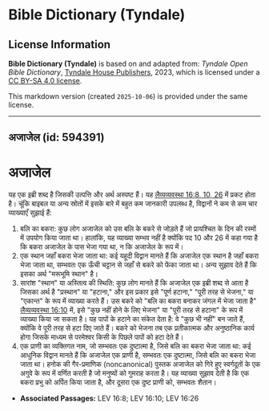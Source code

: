 # Bible Dictionary (Tyndale)

## License Information

**Bible Dictionary (Tyndale)** is based on and adapted from: _Tyndale Open Bible Dictionary_, [Tyndale House Publishers](https://tyndaleopenresources.com/), 2023, which is licensed under a [CC BY-SA 4.0 license](https://creativecommons.org/licenses/by-sa/4.0/legalcode.en).

This markdown version (created `2025-10-06`) is provided under the same license.



--------------------------------

## अजाजेल (id: 594391)

अजाजेल
======

यह एक इब्री शब्द है जिसकी उत्पत्ति और अर्थ अस्पष्ट हैं। यह [लैव्यव्यवस्था 16:8, 10, 26](https://ref.ly/Lev16:8,Lev16:10,Lev16:26) में प्रकट होता है। चूंकि बाइबल या अन्य स्रोतों में इसके बारे में बहुत कम जानकारी उपलब्ध है, विद्वानों ने कम से कम चार व्याख्याएँ सुझाई हैं:

1. बलि का बकरा: कुछ लोग अजाजेल को उस बलि के बकरे से जोड़ते हैं जो प्रायश्चित के दिन की रस्मों में उपयोग किया जाता था। हालांकि, यह व्याख्या सम्भव नहीं है क्योंकि पद 10 और 26 में कहा गया है कि बकरा अजाजेल के पास भेजा गया था, न कि अजाजेल के रूप में।
2. एक स्थान जहाँ बकरा भेजा जाता था: कई यहूदी विद्वान मानते हैं कि अजाजेल एक स्थान है जहाँ बकरा भेजा जाता था, सम्भवतः एक ऊँची चट्टान से जहाँ से बकरे को फेंका जाता था। अन्य सुझाव देते हैं कि इसका अर्थ "मरूभूमि स्थान" है।
3. सारांश "स्थान" या अस्तित्व की स्थिति: कुछ लोग मानते हैं कि अजाजेल एक इब्री शब्द से आता है जिसका अर्थ है "प्रस्थान" या "हटाना," और इस प्रकार इसे "पूर्ण हटाना," "पूरी तरह से भेजना," या "एकान्त" के रूप में व्याख्या करते हैं। उस बकरे को "बलि का बकरा बनाकर जंगल में भेजा जाता है" [लैव्यव्यवस्था 16:10](https://ref.ly/Lev16:10) में, इसे "कुछ नहीं होने के लिए भेजना" या "पूरी तरह से हटाना" के रूप में व्याख्या किया जा सकता है। यह पापों के हटाने का संकेत देता है: वे "कुछ भी नहीं" बन जाते हैं, क्योंकि वे पूरी तरह से हटा दिए जाते हैं। बकरे को भेजना तब एक प्रतीकात्मक और अनुष्ठानिक कार्य होगा जिसके माध्यम से परमेश्वर किसी के पिछले पापों को हटा देते हैं।
4. एक प्राणी का व्यक्तिगत नाम, जो सम्भवतः एक दुष्टात्मा है, जिसे बलि का बकरा भेजा जाता था: कई आधुनिक विद्वान मानते हैं कि अजाजेल एक प्राणी है, सम्भवतः एक दुष्टात्मा, जिसे बलि का बकरा भेजा जाता था। हनोक की गैर\-प्रमाणिक (noncanonical) पुस्तक अजाजेल को गिरे हुए स्वर्गदूतों के एक अगुवे के रूप में वर्णित करती है जो मनुष्यों को गुमराह करता है। यह व्याख्या सुझाव देती है कि एक बकरा प्रभु को अर्पित किया जाता है, और दूसरा एक दुष्ट प्राणी को, सम्भवतः शैतान।

* **Associated Passages:** LEV 16:8; LEV 16:10; LEV 16:26

